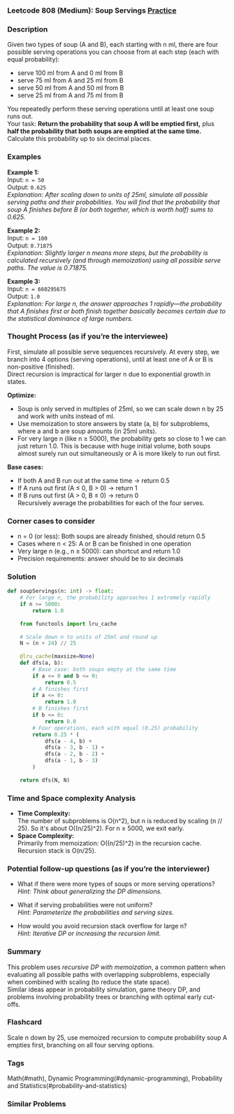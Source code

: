 ### Leetcode 808 (Medium): Soup Servings [Practice](https://leetcode.com/problems/soup-servings)

### Description  
Given two types of soup (A and B), each starting with n ml, there are four possible serving operations you can choose from at each step (each with equal probability):

- serve 100 ml from A and 0 ml from B  
- serve 75 ml from A and 25 ml from B  
- serve 50 ml from A and 50 ml from B  
- serve 25 ml from A and 75 ml from B  

You repeatedly perform these serving operations until at least one soup runs out.  
Your task: **Return the probability that soup A will be emptied first,** plus **half the probability that both soups are emptied at the same time.**  
Calculate this probability up to six decimal places.


### Examples  

**Example 1:**  
Input: `n = 50`  
Output: `0.625`  
*Explanation: After scaling down to units of 25ml, simulate all possible serving paths and their probabilities. You will find that the probability that soup A finishes before B (or both together, which is worth half) sums to 0.625.*

**Example 2:**  
Input: `n = 100`  
Output: `0.71875`  
*Explanation: Slightly larger n means more steps, but the probability is calculated recursively (and through memoization) using all possible serve paths. The value is 0.71875.*

**Example 3:**  
Input: `n = 660295675`  
Output: `1.0`  
*Explanation: For large n, the answer approaches 1 rapidly—the probability that A finishes first or both finish together basically becomes certain due to the statistical dominance of large numbers.*


### Thought Process (as if you’re the interviewee)  

First, simulate all possible serve sequences recursively. At every step, we branch into 4 options (serving operations), until at least one of A or B is non-positive (finished).  
Direct recursion is impractical for larger n due to exponential growth in states.

**Optimize:**  
- Soup is only served in multiples of 25ml, so we can scale down n by 25 and work with units instead of ml.  
- Use memoization to store answers by state (a, b) for subproblems, where a and b are soup amounts (in 25ml units).  
- For very large n (like n ≥ 5000), the probability gets so close to 1 we can just return 1.0. This is because with huge initial volume, both soups almost surely run out simultaneously or A is more likely to run out first.

**Base cases:**  
- If both A and B run out at the same time → return 0.5  
- If A runs out first (A ≤ 0, B > 0) → return 1  
- If B runs out first (A > 0, B ≤ 0) → return 0  
Recursively average the probabilities for each of the four serves.


### Corner cases to consider  
- n = 0 (or less): Both soups are already finished, should return 0.5  
- Cases where n < 25: A or B can be finished in one operation  
- Very large n (e.g., n ≥ 5000): can shortcut and return 1.0  
- Precision requirements: answer should be to six decimals


### Solution

```python
def soupServings(n: int) -> float:
    # For large n, the probability approaches 1 extremely rapidly
    if n >= 5000:
        return 1.0
    
    from functools import lru_cache
    
    # Scale down n to units of 25ml and round up
    N = (n + 24) // 25
    
    @lru_cache(maxsize=None)
    def dfs(a, b):
        # Base case: both soups empty at the same time
        if a <= 0 and b <= 0:
            return 0.5
        # A finishes first
        if a <= 0:
            return 1.0
        # B finishes first
        if b <= 0:
            return 0.0
        # Four operations, each with equal (0.25) probability
        return 0.25 * (
            dfs(a - 4, b) +
            dfs(a - 3, b - 1) +
            dfs(a - 2, b - 2) +
            dfs(a - 1, b - 3)
        )
    
    return dfs(N, N)
```


### Time and Space complexity Analysis  

- **Time Complexity:**  
  The number of subproblems is O(n^2), but n is reduced by scaling (n // 25). So it's about O((n/25)^2). For n ≥ 5000, we exit early.
- **Space Complexity:**  
  Primarily from memoization: O((n/25)^2) in the recursion cache. Recursion stack is O(n/25).


### Potential follow-up questions (as if you’re the interviewer)  

- What if there were more types of soups or more serving operations?  
  *Hint: Think about generalizing the DP dimensions.*

- What if serving probabilities were not uniform?  
  *Hint: Parameterize the probabilities and serving sizes.*

- How would you avoid recursion stack overflow for large n?  
  *Hint: Iterative DP or increasing the recursion limit.*


### Summary

This problem uses *recursive DP with memoization*, a common pattern when evaluating all possible paths with overlapping subproblems, especially when combined with scaling (to reduce the state space).  
Similar ideas appear in probability simulation, game theory DP, and problems involving probability trees or branching with optimal early cut-offs.


### Flashcard
Scale n down by 25, use memoized recursion to compute probability soup A empties first, branching on all four serving options.

### Tags
Math(#math), Dynamic Programming(#dynamic-programming), Probability and Statistics(#probability-and-statistics)

### Similar Problems
